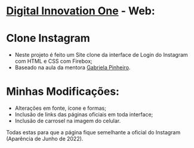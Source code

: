 # [Digital Innovation One](https://www.dio.me) - Web:

# Clone Instagram
- Neste projeto é feito um Site clone da interface de Login do Instagram com HTML e CSS com Firebox;
- Baseado na aula da mentora [Gabriela Pinheiro](https://github.com/SpruceGabriela).

# Minhas Modificações:
- Alterações em fonte, ícone e formas;
- Inclusão de links das páginas oficiais em toda interface;
- Inclusão de carrosel na imagem do celular.

Todas estas para que a página fique semelhante a oficial do Instagram (Aparência de Junho de 2022).
